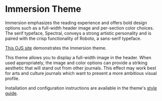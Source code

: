 # Immersion Theme

Immersion emphasizes the reading experience and offers bold design options such as a full-width header image and per-section color choices. The serif typeface, Spectral, conveys a strong artistic personality and is paired with the crisp functionality of Roboto, a sans-serif typeface.

[This OJS site](https://demo.publicknowledgeproject.org/ojs3/demo/index.php/immersion) demonstrates the Immersion theme.

This theme allows you to display a full-width image in the header. When used appropriately, the image and color options can provide a striking aesthetic that will stand out from other journals. This effect may work best for arts and culture journals which want to present a more ambitious visual profile.

Installation and configuration instructions are available in the theme's [style guide](https://github.com/pkp/immersion/blob/main/README.md).
